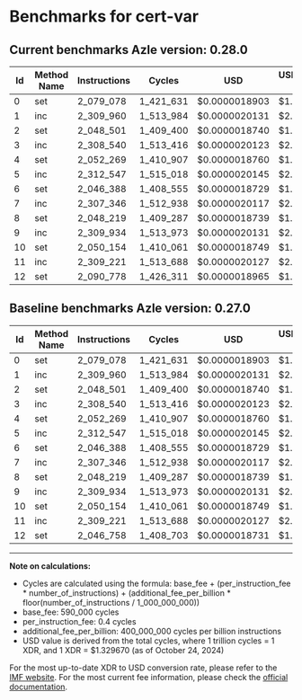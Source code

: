 # Benchmarks for cert-var

## Current benchmarks Azle version: 0.28.0

| Id  | Method Name | Instructions | Cycles    | USD           | USD/Million Calls | Change                           |
| --- | ----------- | ------------ | --------- | ------------- | ----------------- | -------------------------------- |
| 0   | set         | 2_079_078    | 1_421_631 | $0.0000018903 | $1.89             | <font color="red">0</font>       |
| 1   | inc         | 2_309_960    | 1_513_984 | $0.0000020131 | $2.01             | <font color="red">0</font>       |
| 2   | set         | 2_048_501    | 1_409_400 | $0.0000018740 | $1.87             | <font color="red">0</font>       |
| 3   | inc         | 2_308_540    | 1_513_416 | $0.0000020123 | $2.01             | <font color="red">0</font>       |
| 4   | set         | 2_052_269    | 1_410_907 | $0.0000018760 | $1.87             | <font color="red">0</font>       |
| 5   | inc         | 2_312_547    | 1_515_018 | $0.0000020145 | $2.01             | <font color="red">0</font>       |
| 6   | set         | 2_046_388    | 1_408_555 | $0.0000018729 | $1.87             | <font color="red">0</font>       |
| 7   | inc         | 2_307_346    | 1_512_938 | $0.0000020117 | $2.01             | <font color="red">0</font>       |
| 8   | set         | 2_048_219    | 1_409_287 | $0.0000018739 | $1.87             | <font color="red">0</font>       |
| 9   | inc         | 2_309_934    | 1_513_973 | $0.0000020131 | $2.01             | <font color="red">0</font>       |
| 10  | set         | 2_050_154    | 1_410_061 | $0.0000018749 | $1.87             | <font color="red">0</font>       |
| 11  | inc         | 2_309_221    | 1_513_688 | $0.0000020127 | $2.01             | <font color="red">0</font>       |
| 12  | set         | 2_090_778    | 1_426_311 | $0.0000018965 | $1.89             | <font color="red">+44_020</font> |

## Baseline benchmarks Azle version: 0.27.0

| Id  | Method Name | Instructions | Cycles    | USD           | USD/Million Calls |
| --- | ----------- | ------------ | --------- | ------------- | ----------------- |
| 0   | set         | 2_079_078    | 1_421_631 | $0.0000018903 | $1.89             |
| 1   | inc         | 2_309_960    | 1_513_984 | $0.0000020131 | $2.01             |
| 2   | set         | 2_048_501    | 1_409_400 | $0.0000018740 | $1.87             |
| 3   | inc         | 2_308_540    | 1_513_416 | $0.0000020123 | $2.01             |
| 4   | set         | 2_052_269    | 1_410_907 | $0.0000018760 | $1.87             |
| 5   | inc         | 2_312_547    | 1_515_018 | $0.0000020145 | $2.01             |
| 6   | set         | 2_046_388    | 1_408_555 | $0.0000018729 | $1.87             |
| 7   | inc         | 2_307_346    | 1_512_938 | $0.0000020117 | $2.01             |
| 8   | set         | 2_048_219    | 1_409_287 | $0.0000018739 | $1.87             |
| 9   | inc         | 2_309_934    | 1_513_973 | $0.0000020131 | $2.01             |
| 10  | set         | 2_050_154    | 1_410_061 | $0.0000018749 | $1.87             |
| 11  | inc         | 2_309_221    | 1_513_688 | $0.0000020127 | $2.01             |
| 12  | set         | 2_046_758    | 1_408_703 | $0.0000018731 | $1.87             |

---

**Note on calculations:**

- Cycles are calculated using the formula: base_fee + (per_instruction_fee \* number_of_instructions) + (additional_fee_per_billion \* floor(number_of_instructions / 1_000_000_000))
- base_fee: 590_000 cycles
- per_instruction_fee: 0.4 cycles
- additional_fee_per_billion: 400_000_000 cycles per billion instructions
- USD value is derived from the total cycles, where 1 trillion cycles = 1 XDR, and 1 XDR = $1.329670 (as of October 24, 2024)

For the most up-to-date XDR to USD conversion rate, please refer to the [IMF website](https://www.imf.org/external/np/fin/data/rms_sdrv.aspx).
For the most current fee information, please check the [official documentation](https://internetcomputer.org/docs/current/developer-docs/gas-cost#execution).
